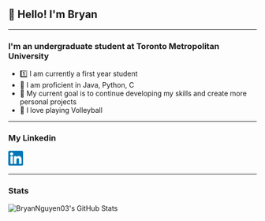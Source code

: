 ## 👋 Hello! I'm Bryan

---

### I'm an undergraduate student at Toronto Metropolitan University

* 1️⃣ I am currently a first year student
* 🐍 I am proficient in Java, Python, C
* 🥅 My current goal is to continue developing my skills and create more personal projects
* 🏐 I love playing Volleyball

---

### My Linkedin
[<img src="images/LinkedinIcon.png" width="30">](https://www.linkedin.com/in/bryan-nguyen-2a6066220/)

---

### Stats
<img align="left" alt="BryanNguyen03's GitHub Stats" src="https://github-readme-stats.vercel.app/api?username=BryanNguyen03&show_icons=true&hide_border=false&title_color=ff652f&icon_color=FFE400&bg_color=09131B&text_color=ffffff&border_color=0c1a25&hide=contribs" />
